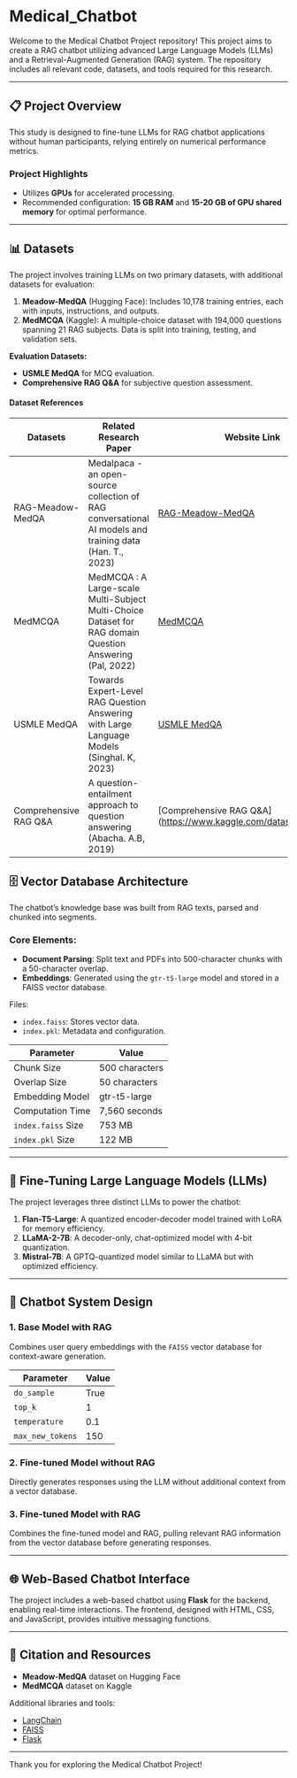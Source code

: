 # Medical_Chatbot

Welcome to the Medical Chatbot Project repository! This project aims to create a RAG chatbot utilizing advanced Large Language Models (LLMs) and a Retrieval-Augmented Generation (RAG) system. The repository includes all relevant code, datasets, and tools required for this research.

---

## 📋 Project Overview

This study is designed to fine-tune LLMs for RAG chatbot applications without human participants, relying entirely on numerical performance metrics.

### Project Highlights
- Utilizes **GPUs** for accelerated processing.
- Recommended configuration: **15 GB RAM** and **15-20 GB of GPU shared memory** for optimal performance.

---

## 📊 Datasets

The project involves training LLMs on two primary datasets, with additional datasets for evaluation:

1. **Meadow-MedQA** (Hugging Face): Includes 10,178 training entries, each with inputs, instructions, and outputs.
2. **MedMCQA** (Kaggle): A multiple-choice dataset with 194,000 questions spanning 21 RAG subjects. Data is split into training, testing, and validation sets.

**Evaluation Datasets:**
- **USMLE MedQA** for MCQ evaluation.
- **Comprehensive RAG Q&A** for subjective question assessment.

#### Dataset References
| Datasets                     | Related Research Paper                                                                 | Website Link                                                                                     |
|------------------------------|----------------------------------------------------------------------------------------|--------------------------------------------------------------------------------------------------|
| RAG-Meadow-MedQA          | Medalpaca - an open-source collection of RAG conversational AI models and training data (Han. T., 2023) | [RAG-Meadow-MedQA](https://huggingface.co/datasets/medalpaca/RAG_meadow_medqa)           |
| MedMCQA                       | MedMCQA : A Large-scale Multi-Subject Multi-Choice Dataset for RAG domain Question Answering (Pal, 2022)  | [MedMCQA](https://www.kaggle.com/datasets/thedevastator/medmcqa-RAG-mcq-dataset)             |
| USMLE MedQA                   | Towards Expert-Level RAG Question Answering with Large Language Models (Singhal. K, 2023)   | [USMLE MedQA](https://www.kaggle.com/datasets/moaaztameer/medqa-usmle)                           |
| Comprehensive RAG Q&A     | A question-entailment approach to question answering (Abacha. A.B, 2019)                     | [Comprehensive RAG Q&A](https://www.kaggle.com/datasets/thedevast

## 🗄️ Vector Database Architecture

The chatbot’s knowledge base was built from RAG texts, parsed and chunked into segments. 

### Core Elements:
- **Document Parsing**: Split text and PDFs into 500-character chunks with a 50-character overlap.
- **Embeddings**: Generated using the `gtr-t5-large` model and stored in a FAISS vector database.

Files:
- `index.faiss`: Stores vector data.
- `index.pkl`: Metadata and configuration.

| **Parameter**              | **Value**     |
|----------------------------|---------------|
| Chunk Size                 | 500 characters|
| Overlap Size               | 50 characters |
| Embedding Model            | gtr-t5-large  |
| Computation Time           | 7,560 seconds |
| `index.faiss` Size         | 753 MB        |
| `index.pkl` Size           | 122 MB        |

---

## 🔧 Fine-Tuning Large Language Models (LLMs)

The project leverages three distinct LLMs to power the chatbot:

1. **Flan-T5-Large**: A quantized encoder-decoder model trained with LoRA for memory efficiency.
2. **LLaMA-2-7B**: A decoder-only, chat-optimized model with 4-bit quantization.
3. **Mistral-7B**: A GPTQ-quantized model similar to LLaMA but with optimized efficiency.

---

## 🔄 Chatbot System Design

### 1. Base Model with RAG
Combines user query embeddings with the `FAISS` vector database for context-aware generation.

| Parameter      | Value    |
|----------------|----------|
| `do_sample`    | True     |
| `top_k`        | 1        |
| `temperature`  | 0.1      |
| `max_new_tokens` | 150   |

### 2. Fine-tuned Model without RAG
Directly generates responses using the LLM without additional context from a vector database.

### 3. Fine-tuned Model with RAG
Combines the fine-tuned model and RAG, pulling relevant RAG information from the vector database before generating responses.

---

## 🌐 Web-Based Chatbot Interface

The project includes a web-based chatbot using **Flask** for the backend, enabling real-time interactions. The frontend, designed with HTML, CSS, and JavaScript, provides intuitive messaging functions.

---

## 📖 Citation and Resources

- **Meadow-MedQA** dataset on Hugging Face
- **MedMCQA** dataset on Kaggle

Additional libraries and tools:
- [LangChain](https://github.com/hwchase17/langchain)
- [FAISS](https://github.com/facebookresearch/faiss)
- [Flask](https://flask.palletsprojects.com/)

--- 

Thank you for exploring the Medical Chatbot Project!
